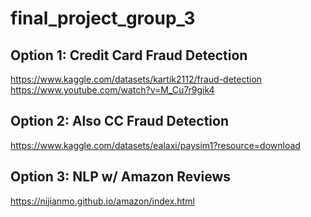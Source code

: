 # final_project_group_3

## Option 1: Credit Card Fraud Detection
https://www.kaggle.com/datasets/kartik2112/fraud-detection
https://www.youtube.com/watch?v=M_Cu7r9gik4

## Option 2: Also CC Fraud Detection
https://www.kaggle.com/datasets/ealaxi/paysim1?resource=download

## Option 3: NLP w/ Amazon Reviews
https://nijianmo.github.io/amazon/index.html
